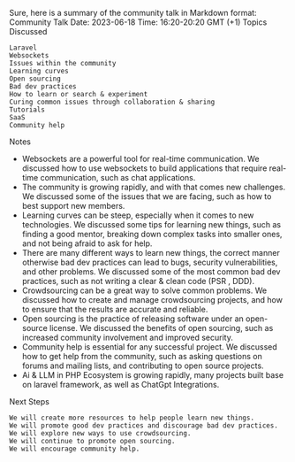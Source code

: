 Sure, here is a summary of the community talk in Markdown format:
Community Talk
Date: 2023-06-18
Time: 16:20-20:20 GMT (+1)
Topics Discussed
    
    Laravel
    Websockets
    Issues within the community
    Learning curves
    Open sourcing
    Bad dev practices
    How to learn or search & experiment
    Curing common issues through collaboration & sharing
    Tutorials
    SaaS
    Community help

Notes


- Websockets are a powerful tool for real-time communication. We discussed how to use websockets to build applications that require real-time communication, such as chat applications.
- The community is growing rapidly, and with that comes new challenges. We discussed some of the issues that we are facing, such as how to best support new members.
- Learning curves can be steep, especially when it comes to new technologies. We discussed some tips for learning new things, such as finding a good mentor, breaking down complex tasks into smaller ones, and not being afraid to ask for help.
- There are many different ways to learn new things, the correct manner otherwise bad dev practices can lead to bugs, security vulnerabilities, and other problems. We discussed some of the most common bad dev practices, such as not writing a clear & clean code (PSR , DDD).
- Crowdsourcing can be a great way to solve common problems. We discussed how to create and manage crowdsourcing projects, and how to ensure that the results are accurate and reliable.
- Open sourcing is the practice of releasing software under an open-source license. We discussed the benefits of open sourcing, such as increased community involvement and improved security.
- Community help is essential for any successful project. We discussed how to get help from the community, such as asking questions on forums and mailing lists, and contributing to open source projects.
- Ai & LLM in PHP Ecosystem is growing rapidly, many projects built base on laravel framework, as well as ChatGpt Integrations.

Next Steps 

    We will create more resources to help people learn new things.
    We will promote good dev practices and discourage bad dev practices.
    We will explore new ways to use crowdsourcing.
    We will continue to promote open sourcing.
    We will encourage community help.
